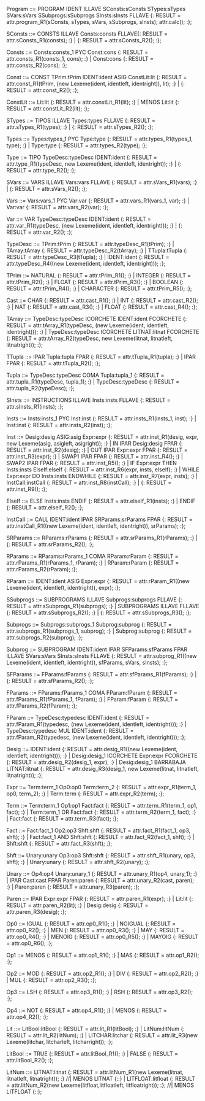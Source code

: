 Program ::= PROGRAM IDENT ILLAVE SConsts:sConsts STypes:sTypes SVars:sVars SSubprogs:sSubprogs SInsts:sInsts FLLAVE {:
	RESULT = attr.program_R1(sConsts, sTypes, sVars, sSubprogs, sInsts);
	attr.calc();
:};


SConsts ::= CONSTS ILLAVE Consts:consts FLLAVE{:
	RESULT = attr.sConsts_R1(consts);
:}
          | {:
	RESULT = attr.sConsts_R2();
:};

Consts ::= Consts:consts_1 PYC Const:cons {:
	RESULT = attr.consts_R1(consts_1, cons);
:}
         | Const:cons {:
	RESULT = attr.consts_R2(cons);
:};

Const ::= CONST TPrim:tPrim IDENT:ident ASIG ConstLit:lit {:
	RESULT = attr.const_R1(tPrim, (new Lexeme(ident, identleft, identright)), lit);
:}
        | {:
	RESULT = attr.const_R2();
:};

ConstLit ::= Lit:lit {:
	RESULT = attr.constLit_R1(lit);
:}
		| MENOS Lit:lit {:
	RESULT = attr.constLit_R2(lit);
:};


STypes ::= TIPOS ILLAVE Types:types FLLAVE {:
	RESULT = attr.sTypes_R1(types);
:}
         | {:
	RESULT = attr.sTypes_R2();
:};

Types ::= Types:types_1 PYC Type:type {:
	RESULT = attr.types_R1(types_1, type);
:}
        | Type:type {:
	RESULT = attr.types_R2(type);
:};

Type ::= TIPO TypeDesc:typeDesc IDENT:ident {:
	RESULT = attr.type_R1(typeDesc, new Lexeme(ident, identleft, identright));
:}
       | {:
	RESULT = attr.type_R2();
:};


SVars ::= VARS ILLAVE Vars:vars FLLAVE {:
	RESULT = attr.sVars_R1(vars);
:}
        | {:
	RESULT = attr.sVars_R2();
:};

Vars ::= Vars:vars_1 PYC Var:var {:
	RESULT = attr.vars_R1(vars_1, var);
:}
       | Var:var {:
	RESULT = attr.vars_R2(var);
:};

Var ::= VAR TypeDesc:typeDesc IDENT:ident {:
	RESULT = attr.var_R1(typeDesc, (new Lexeme(ident, identleft, identright)));
:}
      | {:
	RESULT = attr.var_R2();
:};

TypeDesc ::= TPrim:tPrim {:
	RESULT = attr.typeDesc_R1(tPrim);
:}
           | TArray:tArray {:
	RESULT = attr.typeDesc_R2(tArray);
:}
           | TTupla:tTupla {:
	RESULT = attr.typeDesc_R3(tTupla);
:}
           | IDENT:ident {:
	RESULT = attr.typeDesc_R4((new Lexeme(ident, identleft, identright)));
:};


TPrim ::= NATURAL {:
	RESULT = attr.tPrim_R1();
:}
        | INTEGER {:
	RESULT = attr.tPrim_R2();
:}
        | FLOAT {:
	RESULT = attr.tPrim_R3();
:}
        | BOOLEAN {:
	RESULT = attr.tPrim_R4();
:}
        | CHARACTER {:
	RESULT = attr.tPrim_R5();
:};

Cast ::= CHAR {:
	RESULT = attr.cast_R1();
:}
       | INT {:
	RESULT = attr.cast_R2();
:}
       | NAT {:
	RESULT = attr.cast_R3();
:}
       | FLOAT {:
	RESULT = attr.cast_R4();
:};


TArray ::= TypeDesc:typeDesc ICORCHETE IDENT:ident FCORCHETE {:
	RESULT = attr.tArray_R1(typeDesc, (new Lexeme(ident, identleft, identright)));
:}
         | TypeDesc:typeDesc ICORCHETE LITNAT:litnat FCORCHETE {:
	RESULT = attr.tArray_R2(typeDesc, new Lexeme(litnat, litnatleft, litnatright));
:};


TTupla ::= IPAR Tupla:tupla FPAR {:
	RESULT = attr.tTupla_R1(tupla);
:}
         | IPAR FPAR {:
	RESULT = attr.tTupla_R2();
:};

Tupla ::= TypeDesc:typeDesc COMA Tupla:tupla_1 {:
	RESULT = attr.tupla_R1(typeDesc, tupla_1);
:}
        | TypeDesc:typeDesc {:
	RESULT = attr.tupla_R2(typeDesc);
:};


SInsts ::= INSTRUCTIONS ILLAVE Insts:insts FLLAVE {:
	RESULT = attr.sInsts_R1(insts);
:};

Insts ::= Insts:insts_1 PYC Inst:inst {:
	RESULT = attr.insts_R1(insts_1, inst);
:}
        | Inst:inst {:
	RESULT = attr.insts_R2(inst);
:};

Inst ::= Desig:desig ASIG:asig Expr:expr {:
	RESULT = attr.inst_R1(desig, expr, new Lexeme(asig, asigleft, asigright));
:}
       | IN IPAR Desig:desig FPAR {:
	RESULT = attr.inst_R2(desig);
:}
       | OUT IPAR Expr:expr FPAR {:
	RESULT = attr.inst_R3(expr);
:}
       | SWAP1 IPAR FPAR {:
	RESULT = attr.inst_R4();
:}
       | SWAP2 IPAR FPAR {:
	RESULT = attr.inst_R5();
:}
       | IF Expr:expr THEN Insts:insts ElseIf:elseIf {:
	RESULT = attr.inst_R6(expr, insts, elseIf);
:}
       | WHILE Expr:expr DO Insts:insts ENDWHILE {:
	RESULT = attr.inst_R7(expr, insts);
:}
       | InstCall:instCall {:
	RESULT = attr.inst_R8(instCall);
:}
       | {:
	RESULT = attr.inst_R9();
:};


ElseIf ::= ELSE Insts:insts ENDIF {:
	RESULT = attr.elseIf_R1(insts);
:}
         | ENDIF {:
	RESULT = attr.elseIf_R2();
:};

InstCall ::= CALL IDENT:ident IPAR SRParams:srParams FPAR {:
	RESULT = attr.instCall_R1((new Lexeme(ident, identleft, identright)), srParams);
:};


SRParams ::= RParams:rParams {:
	RESULT = attr.srParams_R1(rParams);
:}
       | {:
	RESULT = attr.srParams_R2();
:};

RParams ::= RParams:rParams_1 COMA RParam:rParam {:
	RESULT = attr.rParams_R1(rParams_1, rParam);
:}
          | RParam:rParam {:
	RESULT = attr.rParams_R2(rParam);
:};

RParam ::= IDENT:ident ASIG Expr:expr {:
	RESULT = attr.rParam_R1((new Lexeme(ident, identleft, identright)), expr);
:};


SSubprogs ::= SUBPROGRAMS ILLAVE Subprogs:subprogs FLLAVE {:
	RESULT = attr.sSubprogs_R1(subprogs);
:}
            | SUBPROGRAMS ILLAVE FLLAVE {:
	RESULT = attr.sSubprogs_R2();
:}
            | {:
	RESULT = attr.sSubprogs_R3();
:};

Subprogs ::= Subprogs:subprogs_1 Subprog:subprog {:
	RESULT = attr.subprogs_R1(subprogs_1, subprog);
:}
           | Subprog:subprog {:
	RESULT = attr.subprogs_R2(subprog);
:};

Subprog ::= SUBPROGRAM IDENT:ident IPAR SFParams:sfParams FPAR ILLAVE SVars:sVars SInsts:sInsts FLLAVE {:
	RESULT = attr.subprog_R1((new Lexeme(ident, identleft, identright)), sfParams, sVars, sInsts);
:};


SFParams ::= FParams:fParams {:
	RESULT = attr.sfParams_R1(fParams);
:}
           | {:
	RESULT = attr.sfParams_R2();
:};

FParams ::= FParams:fParams_1 COMA FParam:fParam {:
	RESULT = attr.fParams_R1(fParams_1, fParam);
:}
          | FParam:fParam {:
	RESULT = attr.fParams_R2(fParam);
:};

FParam ::= TypeDesc:typedesc IDENT:ident {:
	RESULT = attr.fParam_R1(typedesc, (new Lexeme(ident, identleft, identright)));
:}
         | TypeDesc:typedesc MUL IDENT:ident {:
	RESULT = attr.fParam_R2(typedesc, (new Lexeme(ident, identleft, identright)));
:};


Desig ::= IDENT:ident {:
	RESULT = attr.desig_R1((new Lexeme(ident, identleft, identright)));
:}
        | Desig:desig_1 ICORCHETE Expr:expr FCORCHETE {:
	RESULT = attr.desig_R2(desig_1, expr);
:}
        | Desig:desig_1 BARRABAJA LITNAT:litnat {:
	RESULT = attr.desig_R3(desig_1, new Lexeme(litnat, litnatleft, litnatright));
:};


Expr ::= Term:term_1 Op0:op0 Term:term_2 {:
	RESULT = attr.expr_R1(term_1, op0, term_2);
:}
       | Term:term {:
	RESULT = attr.expr_R2(term);
:};


Term ::= Term:term_1 Op1:op1 Fact:fact {:
	RESULT = attr.term_R1(term_1, op1, fact);
:}
	   | Term:term_1 OR Fact:fact {:
	RESULT = attr.term_R2(term_1, fact);
:}
       | Fact:fact {:
	RESULT = attr.term_R3(fact);
:};

Fact ::= Fact:fact_1 Op2:op3 Shft:shft {:
	RESULT = attr.fact_R1(fact_1, op3, shft);
:}
	   | Fact:fact_1 AND Shft:shft {:
	RESULT = attr.fact_R2(fact_1, shft);
:}
       | Shft:shft {:
	RESULT = attr.fact_R3(shft);
:};

Shft ::= Unary:unary Op3:op3 Shft:shft {:
	RESULT = attr.shft_R1(unary, op3, shft);
:}
       | Unary:unary {:
	RESULT = attr.shft_R2(unary);
:};

Unary ::= Op4:op4 Unary:unary_1 {:
	RESULT = attr.unary_R1(op4, unary_1);
:}
        | IPAR Cast:cast FPAR Paren:paren {:
	RESULT = attr.unary_R2(cast, paren);
:}
        | Paren:paren {:
	RESULT = attr.unary_R3(paren);
:};

Paren ::= IPAR Expr:expr FPAR {:
	RESULT = attr.paren_R1(expr);
:}
        | Lit:lit {:
	RESULT = attr.paren_R2(lit);
:}
        | Desig:desig {:
	RESULT = attr.paren_R3(desig);
:};


Op0 ::= IGUAL {:
	RESULT = attr.op0_R1();
:}
      | NOIGUAL {:
	RESULT = attr.op0_R2();
:}
      | MEN {:
	RESULT = attr.op0_R3();
:}
      | MAY {:
	RESULT = attr.op0_R4();
:}
      | MENOIG {:
	RESULT = attr.op0_R5();
:}
      | MAYOIG {:
	RESULT = attr.op0_R6();
:};

Op1 ::= MENOS {:
	RESULT = attr.op1_R1();
:}
      | MAS {:
	RESULT = attr.op1_R2();
:};

Op2 ::= MOD {:
	RESULT = attr.op2_R1();
:}
      | DIV {:
	RESULT = attr.op2_R2();
:}
      | MUL {:
	RESULT = attr.op2_R3();
:};

Op3 ::= LSH {:
	RESULT = attr.op3_R1();
:}
      | RSH {:
	RESULT = attr.op3_R2();
:};

Op4 ::= NOT {:
	RESULT = attr.op4_R1();
:}
      | MENOS {:
    RESULT = attr.op4_R2();
:};


Lit ::= LitBool:litBool {:
	RESULT = attr.lit_R1(litBool);
:}
      | LitNum:litNum {:
	RESULT = attr.lit_R2(litNum);
:}
      | LITCHAR:litchar {:
	RESULT = attr.lit_R3(new Lexeme(litchar, litcharleft, litcharright));
:};

LitBool ::= TRUE {:
	RESULT = attr.litBool_R1();
:}
          | FALSE {:
	RESULT = attr.litBool_R2();
:};

LitNum ::= LITNAT:litnat {:
	RESULT = attr.litNum_R1(new Lexeme(litnat, litnatleft, litnatright));
:}
//| MENOS LITNAT {::}
         | LITFLOAT:litfloat {:
	RESULT = attr.litNum_R2(new Lexeme(litfloat,litfloatleft, litfloatright));
:};
//| MENOS LITFLOAT {::};